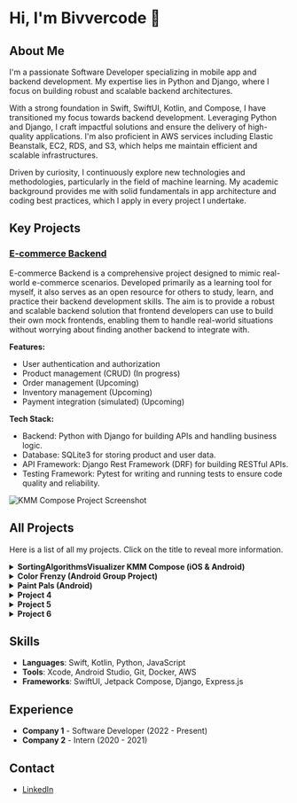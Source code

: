 # Hi, I'm Bivvercode 👋

## About Me

I'm a passionate Software Developer specializing in mobile app and backend development. My expertise lies in Python and Django, where I focus on building robust and scalable backend architectures.

With a strong foundation in Swift, SwiftUI, Kotlin, and Compose, I have transitioned my focus towards backend development. Leveraging Python and Django, I craft impactful solutions and ensure the delivery of high-quality applications. I'm also proficient in AWS services including Elastic Beanstalk, EC2, RDS, and S3, which helps me maintain efficient and scalable infrastructures.

Driven by curiosity, I continuously explore new technologies and methodologies, particularly in the field of machine learning. My academic background provides me with solid fundamentals in app architecture and coding best practices, which I apply in every project I undertake.

## Key Projects

### [E-commerce Backend](https://github.com/Bivvercode/ecommerce-backend)
E-commerce Backend is a comprehensive project designed to mimic real-world e-commerce scenarios. Developed primarily as a learning tool for myself, it also serves as an open resource for others to study, learn, and practice their backend development skills. The aim is to provide a robust and scalable backend solution that frontend developers can use to build their own mock frontends, enabling them to handle real-world situations without worrying about finding another backend to integrate with.

**Features:**
- User authentication and authorization
- Product management (CRUD) (In progress)
- Order management (Upcoming)
- Inventory management (Upcoming)
- Payment integration (simulated) (Upcoming)

**Tech Stack:**
- Backend: Python with Django for building APIs and handling business logic.
- Database: SQLite3 for storing product and user data.
- API Framework: Django Rest Framework (DRF) for building RESTful APIs.
- Testing Framework: Pytest for writing and running tests to ensure code quality and reliability.

![KMM Compose Project Screenshot](https://github.com/Bivvercode/Bivvercode/blob/main/assets/kmm-compose-screenshot.png)

## All Projects

Here is a list of all my projects. Click on the title to reveal more information.

<details>
  <summary><strong>SortingAlgorithmsVisualizer KMM Compose (iOS & Android)</strong></summary>
  
  [GitHub repository](https://github.com/Bivvercode/SortingAlgorithmsVisualizer)
  
  SortingAlgorithmsVisualizer is pretty much a self explanatory name. This was my first "completed" hobby project fully public on GitHub. When I was planning this I wanted to do    something "simple" but still could challenge me. The reason for me to keep it simple was because this would be a cross platform app for Android and iOS. I wanted to be able to    test my skills in algorithms and by visualizing it I made it a bit harder.
  The app is using bubble sort as a visualization to show what happens in "the back". This app was made with KMM Compose Multiplatform. Most of the code is written in kotlin and    some minor parts in Swift. This made it possible to use one code base for both Android and iOS. 

  <div align="center">
    <img src="https://github.com/Bivvercode/Bivvercode/blob/main/assets/sav_1.png" alt="Screenshot 1" width="300"/>
    <img src="https://github.com/Bivvercode/Bivvercode/blob/main/assets/sav_2.png" alt="Screenshot 2" width="300"/>
    <img src="https://github.com/Bivvercode/Bivvercode/blob/main/assets/sav_3.png" alt="Screenshot 3" width="300"/>
  </div>
  
</details>

<details>
  <summary><strong>Color Frenzy (Android Group Project)</strong></summary>

  [Google play](https://play.google.com/store/apps/details?id=se.alexanderandersson.colorfrenzy)
  
  <div style="display: flex; justify-content: space-between; align-items: center;">
    <img src="https://github.com/Bivvercode/Bivvercode/blob/main/assets/clr_frz_logo.png" alt="Color Frenzy Logo" width="128" style="margin-left: 20px;"/>
    <p>Color Frenzy is made in a group of three. This is a simple game where you have four buttons colored red, yellow, blue, and green. One of the colors will be randomly picked and shown at the top of the screen, and you have to press the correct color. If you press the wrong one, you lose and have to start over. There are three different difficulties, making this a simple game for every age. Then we have the time limit; you have a certain amount of time before you lose. For every point you get, the time will be shorter, making this harder and harder.</p>
    <p>Color Frenzy is made in Android Studio using Kotlin and XML. We worked together using Git through GitHub.</p>
</div>

  <div align="center">
    <img src="https://github.com/Bivvercode/Bivvercode/blob/main/assets/clr_frz_1.png" alt="Color Frenzy Screenshot 1" width="300"/>
    <img src="https://github.com/Bivvercode/Bivvercode/blob/main/assets/clr_frz_2.png" alt="Color Frenzy Screenshot 2" width="300"/>
    <img src="https://github.com/Bivvercode/Bivvercode/blob/main/assets/clr_frz_3.png" alt="Color Frenzy Screenshot 3" width="300"/>
  </div>
  
</details>

<details>
  <summary><strong>Paint Pals (Android)</strong></summary>

  [Google play](https://play.google.com/store/apps/details?id=se.alexanderandersson.paintpals)

  <div style="display: flex; justify-content: space-between; align-items: center;">
    <img src="https://github.com/Bivvercode/Bivvercode/blob/main/assets/pp_logo.png" alt="Paint Pals Logo" width="128" style="margin-left: 20px;"/>
  </div>

  Paint Pals was my first Android app and I wanted to do something different than ”pressing buttons in menus”. I chose to do a drawing app to test something new. Paint Pals is a simple drawing app, not made for artists. In Paint Pals you can draw with different sizes and colors on your brush. You can also use some premade shapes where you can choose color and size. You can save your drawings to your photo album with or without watermark. It is localized in Swedish and English.

  Paint Pals is created in Android Studio using Kotlin and XML.

  <div align="center">
    <img src="https://github.com/Bivvercode/Bivvercode/blob/main/assets/pp_1.png" alt="Paint Pals Screenshot 1" width="225"/>
    <img src="https://github.com/Bivvercode/Bivvercode/blob/main/assets/pp_2.png" alt="Paint Pals Screenshot 2" width="225"/>
    <img src="https://github.com/Bivvercode/Bivvercode/blob/main/assets/pp_3.png" alt="Paint Pals Screenshot 3" width="225"/>
    <img src="https://github.com/Bivvercode/Bivvercode/blob/main/assets/pp_4.png" alt="Paint Pals Screenshot 4" width="225"/>
  </div>
  
</details>

<details>
  <summary><strong>Project 4</strong></summary>
  A more detailed description of Project 4. You can also add links to demos, documentation, or other relevant resources.
</details>

<details>
  <summary><strong>Project 5</strong></summary>
  A more detailed description of Project 5. Add information about the project's purpose, the tools and technologies you used, and what you learned from working on this project.
</details>

<details>
  <summary><strong>Project 6</strong></summary>
  A more detailed description of Project 6. Describe the project's background, its main features, and any technical challenges you solved.
</details>

## Skills

- **Languages**: Swift, Kotlin, Python, JavaScript
- **Tools**: Xcode, Android Studio, Git, Docker, AWS
- **Frameworks**: SwiftUI, Jetpack Compose, Django, Express.js

## Experience

- **Company 1** - Software Developer (2022 - Present)
- **Company 2** - Intern (2020 - 2021)

## Contact

- [LinkedIn](https://www.linkedin.com/in/alexander-andersson-704435262/)

<!--
**Bivvercode/Bivvercode** is a ✨ _special_ ✨ repository because its `README.md` (this file) appears on your GitHub profile.

Here are some ideas to get you started:

- 🔭 I’m currently working on ...
- 🌱 I’m currently learning ...
- 👯 I’m looking to collaborate on ...
- 🤔 I’m looking for help with ...
- 💬 Ask me about ...
- 📫 How to reach me: ...
- 😄 Pronouns: ...
- ⚡ Fun fact: ...
-->
